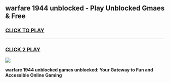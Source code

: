 
## warfare 1944 unblocked - Play Unblocked Gmaes & Free
<h3>
<a href="https://news.freeplayer.one?title=warfare_1944_unblocked&ref=16F">CLICK TO PLAY</a></h3>
<hr>

<h3>
<a href="https://news.freeplayer.one?title=warfare_1944_unblocked&ref=16F">CLICK 2 PLAY</a>
  
</h3>

<a href="https://news.freeplayer.one?title=warfare_1944_unblocked&ref=16F/"><img src="https://clearcache.store/games.png"></a>


**warfare 1944 unblocked games unblocked: Your Gateway to Fun and Accessible Online Gaming**
